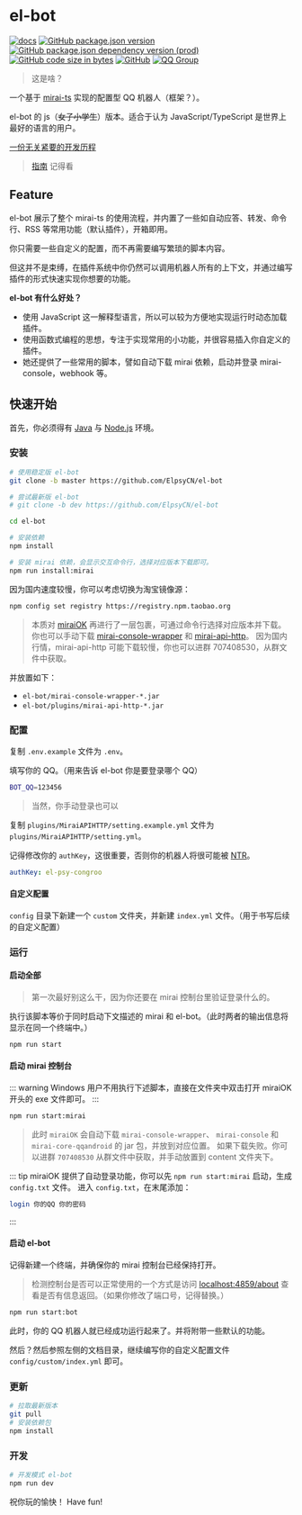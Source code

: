 # el-bot

[![docs](https://github.com/ElpsyCN/el-bot-docs/workflows/docs/badge.svg)](https://docs.bot.elpsy.cn/js/)
[![GitHub package.json version](https://img.shields.io/github/package-json/v/ElpsyCN/el-bot)](https://githu.com/ElpsyCN/el-bot)
[![GitHub package.json dependency version (prod)](https://img.shields.io/github/package-json/dependency-version/ElpsyCN/el-bot/mirai-ts)](https://github.com/YunYouJun/mirai-ts)
[![GitHub code size in bytes](https://img.shields.io/github/languages/code-size/ElpsyCN/el-bot)](https://github.com/ElpsyCN/el-bot)
[![GitHub](https://img.shields.io/github/license/ElpsyCN/el-bot)](https://github.com/ElpsyCN/el-bot/blob/master/LICENSE)
[![QQ Group](https://img.shields.io/badge/qq%20group-707408530-12B7F5)](https://shang.qq.com/wpa/qunwpa?idkey=5b0eef3e3256ce23981f3b0aa2457175c66ca9194efd266fd0e9a7dbe43ed653)

> 这是啥？

一个基于 [mirai-ts](https://github.com/YunYouJun/mirai-ts) 实现的配置型 QQ 机器人（框架？）。

el-bot 的 js（~~女子小学生~~）版本。适合于认为 JavaScript/TypeScript 是世界上最好的语言的用户。

[一份无关紧要的开发历程](https://www.yunyoujun.cn/note/make-el-bot/)

> [指南](https://docs.bot.elpsy.cn/guide.html) 记得看

## Feature

el-bot 展示了整个 mirai-ts 的使用流程，并内置了一些如自动应答、转发、命令行、RSS 等常用功能（默认插件），开箱即用。

你只需要一些自定义的配置，而不再需要编写繁琐的脚本内容。

但这并不是束缚，在插件系统中你仍然可以调用机器人所有的上下文，并通过编写插件的形式快速实现你想要的功能。

**el-bot 有什么好处？**

- 使用 JavaScript 这一解释型语言，所以可以较为方便地实现运行时动态加载插件。
- 使用函数式编程的思想，专注于实现常用的小功能，并很容易插入你自定义的插件。
- 她还提供了一些常用的脚本，譬如自动下载 mirai 依赖，启动并登录 mirai-console，webhook 等。

## 快速开始

首先，你必须得有 [Java](https://www.java.com/zh_CN/) 与 [Node.js](https://nodejs.org/zh-cn/download/) 环境。

### 安装

```sh
# 使用稳定版 el-bot
git clone -b master https://github.com/ElpsyCN/el-bot

# 尝试最新版 el-bot
# git clone -b dev https://github.com/ElpsyCN/el-bot

cd el-bot

# 安装依赖
npm install

# 安装 mirai 依赖，会显示交互命令行，选择对应版本下载即可。
npm run install:mirai
```

因为国内速度较慢，你可以考虑切换为淘宝镜像源：

```sh
npm config set registry https://registry.npm.taobao.org
```

> 本质对 [miraiOK](https://github.com/LXY1226/miraiOK) 再进行了一层包裹，可通过命令行选择对应版本并下载。
> 你也可以手动下载 [mirai-console-wrapper](https://github.com/mamoe/mirai-console-wrapper/releases) 和 [mirai-api-http](https://github.com/mamoe/mirai-api-http/releases)。
> 因为国内行情，mirai-api-http 可能下载较慢，你也可以进群 707408530，从群文件中获取。

并放置如下：

- `el-bot/mirai-console-wrapper-*.jar`
- `el-bot/plugins/mirai-api-http-*.jar`

### 配置

复制 `.env.example` 文件为 `.env`。

填写你的 QQ。（用来告诉 el-bot 你是要登录哪个 QQ）

```bash
BOT_QQ=123456
```

> 当然，你手动登录也可以

复制 `plugins/MiraiAPIHTTP/setting.example.yml` 文件为 `plugins/MiraiAPIHTTP/setting.yml`。

记得修改你的 `authKey`，这很重要，否则你的机器人将很可能被 [NTR](https://zh.moegirl.org/zh-hans/NTR)。

```yaml
authKey: el-psy-congroo
```

#### 自定义配置

`config` 目录下新建一个 `custom` 文件夹，并新建 `index.yml` 文件。（用于书写后续的自定义配置）

### 运行

#### 启动全部

> 第一次最好别这么干，因为你还要在 mirai 控制台里验证登录什么的。

执行该脚本等价于同时启动下文描述的 mirai 和 el-bot。（此时两者的输出信息将显示在同一个终端中。）

```sh
npm run start
```

#### 启动 mirai 控制台

::: warning
Windows 用户不用执行下述脚本，直接在文件夹中双击打开 miraiOK 开头的 exe 文件即可。
:::

```sh
npm run start:mirai
```

> 此时 `miraiOK` 会自动下载 `mirai-console-wrapper`、 `mirai-console` 和 `mirai-core-qqandroid` 的 jar 包，并放到对应位置。
> 如果下载失败。你可以进群 `707408530` 从群文件中获取，并手动放置到 content 文件夹下。

::: tip
miraiOK 提供了自动登录功能，你可以先 `npm run start:mirai` 启动，生成 `config.txt` 文件。
进入 `config.txt`，在末尾添加：

```sh
login 你的QQ 你的密码
```

:::

#### 启动 el-bot

记得新建一个终端，并确保你的 mirai 控制台已经保持打开。

> 检测控制台是否可以正常使用的一个方式是访问 <localhost:4859/about> 查看是否有信息返回。（如果你修改了端口号，记得替换。）

```sh
npm run start:bot
```

此时，你的 QQ 机器人就已经成功运行起来了。并将附带一些默认的功能。

然后？然后参照左侧的文档目录，继续编写你的自定义配置文件 `config/custom/index.yml` 即可。

### 更新

```sh
# 拉取最新版本
git pull
# 安装依赖包
npm install
```

### 开发

```sh
# 开发模式 el-bot
npm run dev
```

<chat-panel title="聊天记录">
  <chat-message :id="910426929" nickname="云游君" >祝你玩的愉快！</chat-message>
  <chat-message nickname="ADD-SP" avatar="https://s1.ax1x.com/2020/06/03/td4S76.jpg">Have fun!</chat-message>
</chat-panel>
